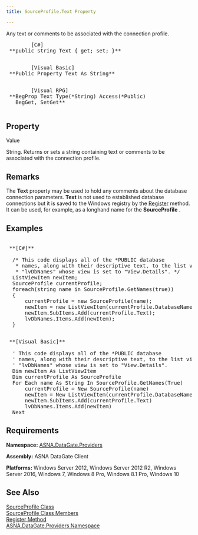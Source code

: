 ```yaml
---
title: SourceProfile.Text Property

---
```


Any text or comments to be associated with the connection profile.
<pre class="prettyprint">
        <span class="lang">[C#]</span>
 **public string Text { get; set; }** 
      </pre>
<pre class="prettyprint">
        <span class="lang">[Visual Basic] </span>
 **Public Property Text As String** 
      </pre>
<pre class="prettyprint">
        <span class="lang">[Visual RPG]</span>
 **BegProp Text Type(*String) Access(*Public)<br />   BegGet, SetGet** 
      </pre>

## Property
 Value

String. Returns or sets a string containing text or comments to be associated with the connection profile.
## Remarks

The **Text** property may be used to hold any comments about the database connection parameters. **Text** is not used to established database connections but it is saved to the Windows registry by the [ Register](source-profile-class-register-method.html) method. It can be used, for example, as a longhand name for the <span> **SourceProfile** </span>.
## Examples

<pre class="prettyprint">
        <span class="lang">
 **[C#]** 
        </span>
  /* This code displays all of the *PUBLIC database
   * names, along with their descriptive text, to the list view
   * "lvDbNames" whose view is set to "View.Details". */
  ListViewItem newItem;
  SourceProfile currentProfile;
  foreach(string name in SourceProfile.GetNames(true))
  {
      currentProfile = new SourceProfile(name);
      newItem = new ListViewItem(currentProfile.DatabaseName);
      newItem.SubItems.Add(currentProfile.Text);
      lvDbNames.Items.Add(newItem);
  }</pre>
<pre class="prettyprint">
        <span class="lang">
 **[Visual Basic]** 
        </span>
  ' This code displays all of the *PUBLIC database
  ' names, along with their descriptive text, to the list view
  ' "lvDbNames" whose view is set to "View.Details". 
  Dim newItem As ListViewItem
  Dim currentProfile As SourceProfile
  For Each name As String In SourceProfile.GetNames(True)
      currentProfile = New SourceProfile(name)
      newItem = New ListViewItem(currentProfile.DatabaseName)
      newItem.SubItems.Add(currentProfile.Text)
      lvDbNames.Items.Add(newItem)
  Next</pre>

## Requirements

**Namespace:** [ASNA.DataGate.Providers](datagate-providers-namespace.html)

<span> **Assembly:** ASNA DataGate Client</span> 

<span> **Platforms:** Windows Server 2012, Windows Server 2012 R2, Windows Server 2016, Windows 7, Windows 8 Pro, Windows 8.1 Pro, Windows 10</span> 
## See Also


[SourceProfile Class](source-profile-class.html)
      <br />
[SourceProfile Class Members](source-profile-members.html)
      <br />
[Register Method](source-profile-class-register-method.html)
      <br />
[ASNA.DataGate.Providers Namespace](datagate-providers-namespace.html)


